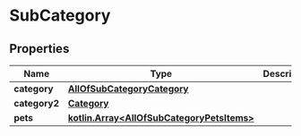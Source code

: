 # SubCategory

## Properties
Name | Type | Description | Notes
------------ | ------------- | ------------- | -------------
**category** | [**AllOfSubCategoryCategory**](AllOfSubCategoryCategory.md) |  |  [optional]
**category2** | [**Category**](Category.md) |  |  [optional]
**pets** | [**kotlin.Array&lt;AllOfSubCategoryPetsItems&gt;**](.md) |  |  [optional]
